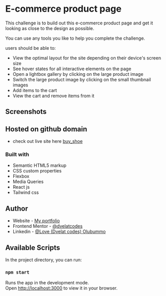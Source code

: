 # E-commerce product page

This challenge is to build out this e-commerce product page and get it looking as close to the design as possible.

You can use any tools you like to help you complete the challenge.

users should be able to:

- View the optimal layout for the site depending on their device's screen size
- See hover states for all interactive elements on the page
- Open a lightbox gallery by clicking on the large product image
- Switch the large product image by clicking on the small thumbnail images
- Add items to the cart
- View the cart and remove items from it

## Screenshots



## Hosted on github domain

- check out live site here [buy_shoe]()

### Built with

- Semantic HTML5 markup
- CSS custom properties
- Flexbox
- Media Queries
- React js
- Tailwind css

## Author

- Website - [My portfolio](https://dvelat-portfolio.vercel.app/)
- Frontend Mentor - [@dvelatcodes](https://www.frontendmentor.io/profile/dvelatcodes)
- Linkedin - [@Love (Dvelat codes) Olubummo](https://www.linkedin.com/in/love-olubummo-dvelat/)


## Available Scripts

In the project directory, you can run:

### `npm start`

Runs the app in the development mode.\
Open [http://localhost:3000](http://localhost:3000) to view it in your browser.



